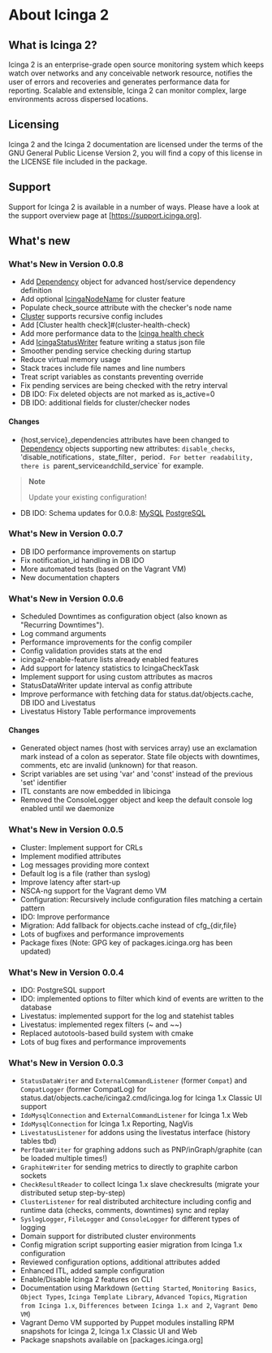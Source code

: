 # <a id="about-icinga2"></a> About Icinga 2

## <a id="what-is-icinga2"></a> What is Icinga 2?

Icinga 2 is an enterprise-grade open source monitoring system which keeps watch over networks
and any conceivable network resource, notifies the user of errors and recoveries and generates
performance data for reporting. Scalable and extensible, Icinga 2 can monitor complex, large
environments across dispersed locations.

## <a id="licensing"></a> Licensing

Icinga 2 and the Icinga 2 documentation are licensed under the terms of the GNU
General Public License Version 2, you will find a copy of this license in the
LICENSE file included in the package.

## <a id="support"></a> Support

Support for Icinga 2 is available in a number of ways. Please have a look at
the support overview page at [https://support.icinga.org].

## <a id="whats-new"></a> What's new

### What's New in Version 0.0.8

* Add [Dependency](#objecttype-dependency) object for advanced host/service dependency definition
* Add optional [IcingaNodeName](#global-constants) for cluster feature
* Populate check_source attribute with the checker's node name
* [Cluster](#objecttype-clusterlistener) supports recursive config includes
* Add [Cluster health check]#(cluster-health-check)
* Add more performance data to the [Icinga health check](#itl-icinga)
* Add [IcingaStatusWriter](#objecttype-icingastatuswriter) feature writing a status json file
* Smoother pending service checking during startup
* Reduce virtual memory usage
* Stack traces include file names and line numbers
* Treat script variables as constants preventing override
* Fix pending services are being checked with the retry interval
* DB IDO: Fix deleted objects are not marked as is_active=0
* DB IDO: additional fields for cluster/checker nodes

#### Changes
* {host,service}_dependencies attributes have been changed to [Dependency](#objecttype-dependency)
objects supporting new attributes: `disable_checks`, 'disable_notifications`, `state_filter`,
`period`. For better readability, there is `parent_service` and `child_service` for example.

> **Note**
>
> Update your existing configuration!

* DB IDO: Schema updates for 0.0.8: [MySQL](#upgrading-mysql-db) [PostgreSQL](#upgrading-postgresql-db)


### What's New in Version 0.0.7

* DB IDO performance improvements on startup
* Fix notification_id handling in DB IDO
* More automated tests (based on the Vagrant VM)
* New documentation chapters

### What's New in Version 0.0.6

* Scheduled Downtimes as configuration object (also known as "Recurring Downtimes").
* Log command arguments
* Performance improvements for the config compiler
* Config validation provides stats at the end
* icinga2-enable-feature lists already enabled features
* Add support for latency statistics to IcingaCheckTask
* Implement support for using custom attributes as macros
* StatusDataWriter update interval as config attribute
* Improve performance with fetching data for status.dat/objects.cache, DB IDO and Livestatus
* Livestatus History Table performance improvements

#### Changes
* Generated object names (host with services array) use an exclamation mark instead of a colon
as seperator. State file objects with downtimes, comments, etc are invalid (unknown) for that
reason.
* Script variables are set using 'var' and 'const' instead of the previous 'set' identifier
* ITL constants are now embedded in libicinga
* Removed the ConsoleLogger object and keep the default console log enabled until we daemonize

### What's New in Version 0.0.5

* Cluster: Implement support for CRLs
* Implement modified attributes
* Log messages providing more context
* Default log is a file (rather than syslog)
* Improve latency after start-up
* NSCA-ng support for the Vagrant demo VM
* Configuration: Recursively include configuration files matching a certain pattern
* IDO: Improve performance
* Migration: Add fallback for objects.cache instead of cfg_{dir,file}
* Lots of bugfixes and performance improvements
* Package fixes (Note: GPG key of packages.icinga.org has been updated)

### What's New in Version 0.0.4

* IDO: PostgreSQL support
* IDO: implemented options to filter which kind of events are written to the database
* Livestatus: implemented support for the log and statehist tables
* Livestatus: implemented regex filters (~ and ~~)
* Replaced autotools-based build system with cmake
* Lots of bug fixes and performance improvements

### What's New in Version 0.0.3

* `StatusDataWriter` and `ExternalCommandListener` (former `Compat`) and `CompatLogger`
(former CompatLog) for status.dat/objects.cache/icinga2.cmd/icinga.log for Icinga 1.x Classic UI support
* `IdoMysqlConnection` and `ExternalCommandListener` for Icinga 1.x Web
* `IdoMysqlConnection` for Icinga 1.x Reporting, NagVis
* `LivestatusListener` for addons using the livestatus interface (history tables tbd)
* `PerfDataWriter` for graphing addons such as PNP/inGraph/graphite (can be loaded multiple times!)
* `GraphiteWriter` for sending metrics to directly to graphite carbon sockets
* `CheckResultReader` to collect Icinga 1.x slave checkresults (migrate your distributed setup step-by-step)
* `ClusterListener` for real distributed architecture including config and runtime data (checks, comments, downtimes) sync and replay
* `SyslogLogger`, `FileLogger` and `ConsoleLogger` for different types of logging
* Domain support for distributed cluster environments
* Config migration script supporting easier migration from Icinga 1.x configuration
* Reviewed configuration options, additional attributes added
* Enhanced ITL, added sample configuration
* Enable/Disable Icinga 2 features on CLI
* Documentation using Markdown (`Getting Started`, `Monitoring Basics`, `Object Types`, `Icinga Template Library`,
`Advanced Topics`, `Migration from Icinga 1.x`, `Differences between Icinga 1.x and 2`, `Vagrant Demo VM`)
* Vagrant Demo VM supported by Puppet modules installing RPM snapshots for Icinga 2, Icinga 1.x Classic UI and Web
* Package snapshots available on [packages.icinga.org]

